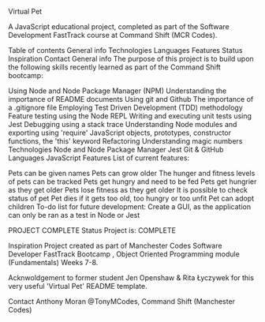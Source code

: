 Virtual Pet

A JavaScript educational project, completed as part of the Software Development FastTrack course at Command Shift (MCR Codes).

Table of contents
General info
Technologies
Languages
Features
Status
Inspiration
Contact
General info
The purpose of this project is to build upon the following skills recently learned as part of the Command Shift bootcamp:

Using Node and Node Package Manager (NPM)
Understanding the importance of README documents
Using git and Github
The importance of a .gitignore file
Employing Test Driven Development (TDD) methodology
Feature testing using the Node REPL
Writing and executing unit tests using Jest
Debugging using a stack trace
Understanding Node modules and exporting using 'require'
JavaScript objects, prototypes, constructor functions, the 'this' keyword
Refactoring
Understanding magic numbers
Technologies
Node and Node Package Manager
Jest
Git & GitHub
Languages
JavaScript
Features
List of current features:

Pets can be given names
Pets can grow older
The hunger and fitness levels of pets can be tracked
Pets get hungry and need to be fed
Pets get hungrier as they get older
Pets lose fitness as they get older
It is possible to check status of pet
Pet dies if it gets too old, too hungry or too unfit
Pet can adopt children
To-do list for future development:
Create a GUI, as the application can only be ran as a test in Node or Jest

PROJECT COMPLETE
Status
Project is: COMPLETE

Inspiration
Project created as part of Manchester Codes Software Developer FastTrack Bootcamp , Object Oriented Programming module (Fundamentals) Weeks 7-8.

Acknwoldgement to former student Jen Openshaw & Rita Łyczywek for this very useful 'Virtual Pet' README template.

Contact
Anthony Moran @TonyMCodes, Command Shift (Manchester Codes)

